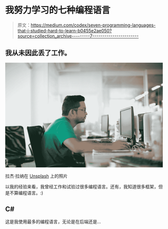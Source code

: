 # 我努力学习的七种编程语言

> 原文：<https://medium.com/codex/seven-programming-languages-that-i-studied-hard-to-learn-b0455e2ae050?source=collection_archive---------7----------------------->

## 我从未因此丢了工作。

![](img/5dcc678ecc6ff8b4ae06c7931868fec3.png)

拉杰·拉纳在 [Unsplash](https://unsplash.com?utm_source=medium&utm_medium=referral) 上的照片

以我的经验来看，我曾经工作和试验过很多编程语言。还有，我知道很多框架，但是不算编程语言。:)

## C#

这是我使用最多的编程语言，无论是在后端还是…